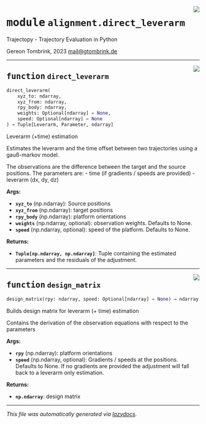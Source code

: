 <!-- markdownlint-disable -->

<a href="..\trajectopy_core\alignment\direct_leverarm.py#L0"><img align="right" style="float:right;" src="https://img.shields.io/badge/-source-cccccc?style=flat-square"></a>

# <kbd>module</kbd> `alignment.direct_leverarm`
Trajectopy - Trajectory Evaluation in Python 

Gereon Tombrink, 2023 mail@gtombrink.de 


---

<a href="..\trajectopy_core\alignment\direct_leverarm.py#L21"><img align="right" style="float:right;" src="https://img.shields.io/badge/-source-cccccc?style=flat-square"></a>

## <kbd>function</kbd> `direct_leverarm`

```python
direct_leverarm(
    xyz_to: ndarray,
    xyz_from: ndarray,
    rpy_body: ndarray,
    weights: Optional[ndarray] = None,
    speed: Optional[ndarray] = None
) → Tuple[Leverarm, Parameter, ndarray]
```

Leverarm (+time) estimation 

Estimates the leverarm and the time offset between two trajectories using a gauß-markov model. 

The observations are the difference between the target and the source positions. The parameters are: 
    - time (if gradients / speeds are provided) 
    - leverarm (dx, dy, dz) 



**Args:**
 
 - <b>`xyz_to`</b> (np.ndarray):  Source positions 
 - <b>`xyz_from`</b> (np.ndarray):  target positions 
 - <b>`rpy_body`</b> (np.ndarray):  platform orientations 
 - <b>`weights`</b> (np.ndarray, optional):  observation weights.  Defaults to None. 
 - <b>`speed`</b> (np.ndarray, optional):  speed of the platform.  Defaults to None. 



**Returns:**
 
 - <b>`Tuple[np.ndarray, np.ndarray]`</b>:  Tuple containing the estimated  parameters and the residuals of  the adjustment. 


---

<a href="..\trajectopy_core\alignment\direct_leverarm.py#L102"><img align="right" style="float:right;" src="https://img.shields.io/badge/-source-cccccc?style=flat-square"></a>

## <kbd>function</kbd> `design_matrix`

```python
design_matrix(rpy: ndarray, speed: Optional[ndarray] = None) → ndarray
```

Builds design matrix for leverarm (+ time) estimation 

Contains the derivation of the observation equations with respect to the parameters 



**Args:**
 
 - <b>`rpy`</b> (np.ndarray):  platform orientations 
 - <b>`speed`</b> (np.ndarray, optional):  Gradients / speeds at the  positions. Defaults to None.  If no gradients are provided  the adjustment will fall back  to a leverarm only estimation. 



**Returns:**
 
 - <b>`np.ndarray`</b>:  design matrix 




---

_This file was automatically generated via [lazydocs](https://github.com/ml-tooling/lazydocs)._
